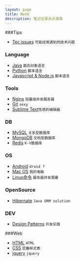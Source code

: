 ```yaml
---
layout: page
title: Note
description: 笔记记录点点滴滴
---
```

###Tips

+ [Tec issues](tips/tec.html) `可能经常遇到的技术问题`

### Language

+ [Java](language/java.html) `面向对象语言`
+ [Python](language/python.html) `脚本语言`
+ [Javascript & Node.js](language/javascript.html) `脚本语言`


### Tools

+ [Nginx](tool/nginx.html) `轻量级并发服务器`
+ [Git](tool/git.html) `sexy`
+ [Sublime Text](tool/sublime-text.html)`性感的编辑器`

### DB

+ [MySQL]() `关系型数据库`
+ [MongoDB]() `文档型数据库`
+ [Redis]() `K-V数据库`

### OS
+ [Android](os/android.html) `droid ?`
+ [Mac OS](os/mac.html) `我的电脑`
+ [Linux命令](os/linux-command.html) `服务器开发需要`

### OpenSource
+ [Hibernate](opensource/hibernate.html) `Java ORM solution`

### DEV
+ [Design Patterns](dev/design-pattern.html) `开发实践
`

###Web
+ [HTML](web/html.html) `HTML`
+ [CSS](web/css.html) `层叠样式表`
+ [jquery](web/jquery.html) `jquery`

